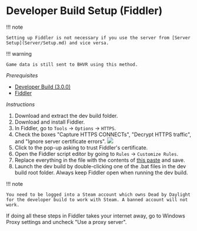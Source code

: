 # Developer Build Setup (Fiddler)

!!! note

    Setting up Fiddler is not necessary if you use the server from [Server Setup](Server/Setup.md) and vice versa.

!!! warning

    Game data is still sent to BHVR using this method.


*Prerequisites*

- [Developer Build (3.0.0)](https://www.mediafire.com/file/w0flhwditpyt4wy/DevBuild.zip/file)
- [Fiddler](https://www.telerik.com/download/fiddler)

*Instructions*

1. Download and extract the dev build folder.
1. Download and install Fiddler.
1. In Fiddler, go to `Tools` → `Options` → `HTTPS`.
1. Check the boxes "Capture HTTPS CONNECTs", "Decrypt HTTPS traffic", and "Ignore server certificate errors".
![](/img/screenshots/DevBuild/fiddler-options.png)
1. Click to the pop-up asking to trust Fiddler's certificate.
1. Open the Fiddler script editor by going to `Rules` → `Customize Rules`.
1. Replace everything in the file with the contents of [this paste](https://pastebin.com/6HbtkGam) and save.
1. Launch the dev build by double-clicking one of the .bat files in the dev build root folder. Always keep Fiddler open when running the dev build.

!!! note

    You need to be logged into a Steam account which owns Dead by Daylight for the developer build to work with Steam. A banned account will not work.

If doing all these steps in Fiddler takes your internet away, go to Windows Proxy settings and uncheck "Use a proxy server".